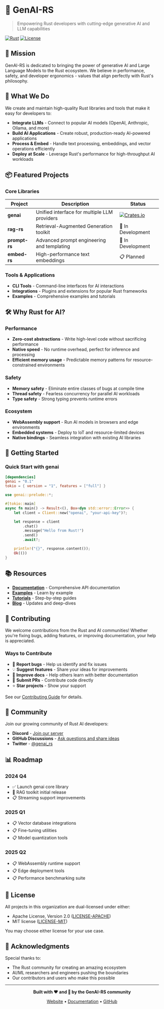 # 🦀 GenAI-RS

> Empowering Rust developers with cutting-edge generative AI and LLM capabilities

[![Rust](https://img.shields.io/badge/rust-%23000000.svg?style=for-the-badge&logo=rust&logoColor=white)](https://www.rust-lang.org/)
[![License](https://img.shields.io/badge/License-MIT%20%26%20Apache--2.0-blue.svg)](LICENSE)

## 🚀 Mission

GenAI-RS is dedicated to bringing the power of generative AI and Large Language Models to the Rust ecosystem. We believe in performance, safety, and developer ergonomics - values that align perfectly with Rust's philosophy.

## 🎯 What We Do

We create and maintain high-quality Rust libraries and tools that make it easy for developers to:

- **Integrate LLMs** - Connect to popular AI models (OpenAI, Anthropic, Ollama, and more)
- **Build AI Applications** - Create robust, production-ready AI-powered applications
- **Process & Embed** - Handle text processing, embeddings, and vector operations efficiently
- **Deploy at Scale** - Leverage Rust's performance for high-throughput AI workloads

## 📦 Featured Projects

### Core Libraries

| Project | Description | Status |
|---------|-------------|--------|
| **genai** | Unified interface for multiple LLM providers | [![Crates.io](https://img.shields.io/crates/v/genai.svg)](https://crates.io/crates/genai) |
| **rag-rs** | Retrieval-Augmented Generation toolkit | 🚧 In Development |
| **prompt-rs** | Advanced prompt engineering and templating | 🚧 In Development |
| **embed-rs** | High-performance text embeddings | 📋 Planned |

### Tools & Applications

- **CLI Tools** - Command-line interfaces for AI interactions
- **Integrations** - Plugins and extensions for popular Rust frameworks
- **Examples** - Comprehensive examples and tutorials

## 🛠️ Why Rust for AI?

### Performance
- **Zero-cost abstractions** - Write high-level code without sacrificing performance
- **Native speed** - No runtime overhead, perfect for inference and processing
- **Efficient memory usage** - Predictable memory patterns for resource-constrained environments

### Safety
- **Memory safety** - Eliminate entire classes of bugs at compile time
- **Thread safety** - Fearless concurrency for parallel AI workloads
- **Type safety** - Strong typing prevents runtime errors

### Ecosystem
- **WebAssembly support** - Run AI models in browsers and edge environments
- **Embedded systems** - Deploy to IoT and resource-limited devices
- **Native bindings** - Seamless integration with existing AI libraries

## 🚦 Getting Started

### Quick Start with genai

```toml
[dependencies]
genai = "0.1"
tokio = { version = "1", features = ["full"] }
```

```rust
use genai::prelude::*;

#[tokio::main]
async fn main() -> Result<(), Box<dyn std::error::Error>> {
    let client = Client::new("openai", "your-api-key")?;

    let response = client
        .chat()
        .message("Hello from Rust!")
        .send()
        .await?;

    println!("{}", response.content());
    Ok(())
}
```

## 📚 Resources

- **[Documentation](https://docs.rs/genai)** - Comprehensive API documentation
- **[Examples](https://github.com/genai-rs/examples)** - Learn by example
- **[Tutorials](https://github.com/genai-rs/tutorials)** - Step-by-step guides
- **[Blog](https://genai-rs.github.io/blog)** - Updates and deep-dives

## 🤝 Contributing

We welcome contributions from the Rust and AI communities! Whether you're fixing bugs, adding features, or improving documentation, your help is appreciated.

### Ways to Contribute

- 🐛 **Report bugs** - Help us identify and fix issues
- 💡 **Suggest features** - Share your ideas for improvements
- 📝 **Improve docs** - Help others learn with better documentation
- 🔧 **Submit PRs** - Contribute code directly
- ⭐ **Star projects** - Show your support

See our [Contributing Guide](CONTRIBUTING.md) for details.

## 🌟 Community

Join our growing community of Rust AI developers:

- **Discord** - [Join our server](https://discord.gg/genai-rs)
- **GitHub Discussions** - [Ask questions and share ideas](https://github.com/orgs/genai-rs/discussions)
- **Twitter** - [@genai_rs](https://twitter.com/genai_rs)

## 📊 Roadmap

### 2024 Q4
- ✅ Launch genai core library
- 🚧 RAG toolkit initial release
- 📋 Streaming support improvements

### 2025 Q1
- 📋 Vector database integrations
- 📋 Fine-tuning utilities
- 📋 Model quantization tools

### 2025 Q2
- 📋 WebAssembly runtime support
- 📋 Edge deployment tools
- 📋 Performance benchmarking suite

## 📄 License

All projects in this organization are dual-licensed under either:

- Apache License, Version 2.0 ([LICENSE-APACHE](LICENSE-APACHE))
- MIT license ([LICENSE-MIT](LICENSE-MIT))

You may choose either license for your use case.

## 🙏 Acknowledgments

Special thanks to:
- The Rust community for creating an amazing ecosystem
- AI/ML researchers and engineers pushing the boundaries
- Our contributors and users who make this possible

---

<div align="center">

**Built with ❤️ and 🦀 by the GenAI-RS community**

[Website](https://genai-rs.dev) • [Documentation](https://docs.genai-rs.dev) • [GitHub](https://github.com/genai-rs)

</div>